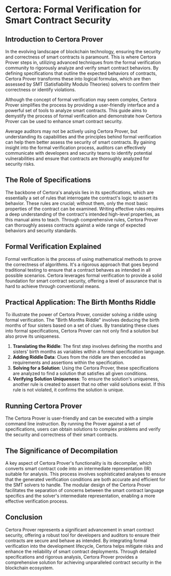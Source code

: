 # Certora: Formal Verification for Smart Contract Security

## Introduction to Certora Prover

In the evolving landscape of blockchain technology, ensuring the security and correctness of smart contracts is paramount. This is where Certora Prover steps in, utilizing advanced techniques from the formal verification community to rigorously analyze and verify smart contract behaviors. By defining specifications that outline the expected behaviors of contracts, Certora Prover transforms these into logical formulas, which are then assessed by SMT (Satisfiability Modulo Theories) solvers to confirm their correctness or identify violations.

Although the concept of formal verification may seem complex, Certora Prover simplifies the process by providing a user-friendly interface and a powerful set of tools to analyze smart contracts. This guide aims to demystify the process of formal verification and demonstrate how Certora Prover can be used to enhance smart contract security.

Average auditors may not be actively using Certora Prover, but understanding its capabilities and the principles behind formal verification can help them better assess the security of smart contracts. By gaining insight into the formal verification process, auditors can effectively communicate with developers and security teams to identify potential vulnerabilities and ensure that contracts are thoroughly analyzed for security risks.

## The Role of Specifications

The backbone of Certora's analysis lies in its specifications, which are essentially a set of rules that interrogate the contract's logic to assert its behavior. These rules are crucial; without them, only the most basic properties of the contract can be examined. Writing effective rules requires a deep understanding of the contract's intended high-level properties, as this manual aims to teach. Through comprehensive rules, Certora Prover can thoroughly assess contracts against a wide range of expected behaviors and security standards.

## Formal Verification Explained

Formal verification is the process of using mathematical methods to prove the correctness of algorithms. It's a rigorous approach that goes beyond traditional testing to ensure that a contract behaves as intended in all possible scenarios. Certora leverages formal verification to provide a solid foundation for smart contract security, offering a level of assurance that is hard to achieve through conventional means.

## Practical Application: The Birth Months Riddle

To illustrate the power of Certora Prover, consider solving a riddle using formal verification. The "Birth Months Riddle" involves deducing the birth months of four sisters based on a set of clues. By translating these clues into formal specifications, Certora Prover can not only find a solution but also prove its uniqueness.

1. **Translating the Riddle**: The first step involves defining the months and sisters' birth months as variables within a formal specification language.
2. **Adding Riddle Data**: Clues from the riddle are then encoded as requirements and assertions within the specification.
3. **Solving for a Solution**: Using the Certora Prover, these specifications are analyzed to find a solution that satisfies all given conditions.
4. **Verifying Solution Uniqueness**: To ensure the solution's uniqueness, another rule is created to assert that no other valid solutions exist. If this rule is not violated, it confirms the solution is unique.

## Running Certora Prover

The Certora Prover is user-friendly and can be executed with a simple command line instruction. By running the Prover against a set of specifications, users can obtain solutions to complex problems and verify the security and correctness of their smart contracts.

## The Significance of Decompilation

A key aspect of Certora Prover's functionality is its decompiler, which converts smart contract code into an intermediate representation (IR) suitable for analysis. This process involves sophisticated analyses to ensure that the generated verification conditions are both accurate and efficient for the SMT solvers to handle. The modular design of the Certora Prover facilitates the separation of concerns between the smart contract language specifics and the solver's intermediate representation, enabling a more effective verification process.

## Conclusion

Certora Prover represents a significant advancement in smart contract security, offering a robust tool for developers and auditors to ensure their contracts are secure and behave as intended. By integrating formal verification into the development lifecycle, Certora helps mitigate risks and enhance the reliability of smart contract deployments. Through detailed specifications and rigorous analysis, Certora Prover provides a comprehensive solution for achieving unparalleled contract security in the blockchain ecosystem.